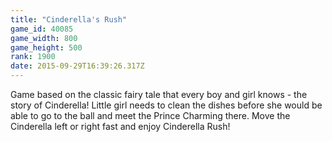 ```yaml
---
title: "Cinderella's Rush"
game_id: 40085
game_width: 800
game_height: 500
rank: 1900
date: 2015-09-29T16:39:26.317Z
---
```

Game based on the classic fairy tale that every boy and girl knows - the story of Cinderella!
Little girl needs to clean the dishes before she would be able to go to the ball and meet the Prince Charming there.
Move the Cinderella left or right fast and enjoy Cinderella Rush!